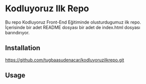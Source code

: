 # Kodluyoruz Ilk Repo
Bu repo Kodluyoruz Front-End Eğitiminde olusturdugumuz ilk repo. İçerisinde bir adet README dosyası bir adet de index.html dosyası barındırıyor.

## Installation
https://github.com/tugbaasudenacar/kodluyoruzilkrepo.git


## Usage
